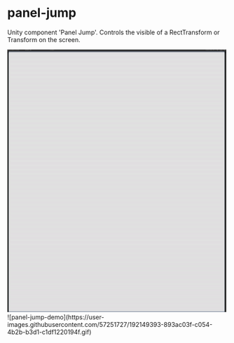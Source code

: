 # panel-jump
Unity component 'Panel Jump'. Controls the visible of a RectTransform or Transform on the screen.

<img src="./panel-jump-demo.gif" alt="Demo" width="500" height="600">
![panel-jump-demo](https://user-images.githubusercontent.com/57251727/192149393-893ac03f-c054-4b2b-b3d1-c1df1220194f.gif)
